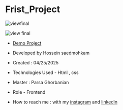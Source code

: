 # Frist_Project
![viewfinal]()

![view final]()

- [Demo Project]()

- Developed by Hossein saedmohkam

- Created : 04/25/2025

- Technologies Used - Html , css  

- Master : Parsa Ghorbanian

- Role - Frontend

- How to reach me : with my [instagram](https://www.instagram.com/Hossein_saedmohkam.dev) and [linkedin](https://www.linkedin.com/in/Hossein-saedmohkam)
